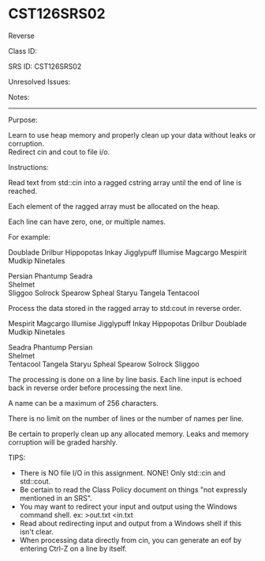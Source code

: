 # CST126SRS02
Reverse


Class ID: 

SRS ID: CST126SRS02

Unresolved Issues:  

Notes:  


---

Purpose:  

Learn to use heap memory and properly clean up your data without leaks or corruption.  
Redirect cin and cout to file i/o.

Instructions:  

Read text from std::cin into a ragged cstring array until the end of line is reached.  

Each element of the ragged array must be allocated on the heap.  

Each line can have zero, one, or multiple names.  

For example:  

Doublade Drilbur Hippopotas Inkay Jigglypuff lllumise Magcargo Mespirit  
Mudkip Ninetales  
  
Persian Phantump Seadra  
Shelmet  
Sliggoo Solrock Spearow Spheal Staryu Tangela Tentacool  

Process the data stored in the ragged array to std:cout in reverse order.

Mespirit Magcargo lllumise Jigglypuff Inkay Hippopotas Drilbur Doublade  
Mudkip Ninetales  
  
Seadra Phantump Persian  
Shelmet  
Tentacool Tangela Staryu Spheal Spearow Solrock Sliggoo  

The processing is done on a line by line basis. Each line input is echoed back in reverse order before processing the next line. 

A name can be a maximum of 256 characters.  

There is no limit on the number of lines or the number of names per line.  

Be certain to properly clean up any allocated memory. Leaks and memory corruption will be graded harshly.  

TIPS: 
- There is NO file I/O in this assignment. NONE!  Only std::cin and std::cout. 
- Be certain to read the Class Policy document on things "not expressly mentioned in an SRS". 
- You may want to redirect your input and output using the Windows command shell. ex: >out.txt <in.txt 
- Read about redirecting input and output from a Windows shell if this isn't clear. 
- When processing data directly from cin, you can generate an eof by entering Ctrl-Z on a line by itself. 



